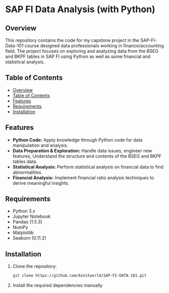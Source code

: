 # SAP FI Data Analysis (with Python)

## Overview
This repository contains the code for my capstone project in the SAP-FI-Data-101 course designed data professionals working in finance/accounting field. 
The project focuses on exploring and analyzing data from the BSEG and BKPF tables in SAP FI using Python as well as some financial and statistical analysis. 



## Table of Contents
- [Overview](#overview)
- [Table of Contents](#table-of-contents)
- [Features](#features)
- [Requirements](#requirements)
- [Installation](#installation)


## Features
- **Python Code:** Apply knowledge through Python code for data manipulation and analysis.
- **Data Preparation & Exploration:** Handle data issues, engineer new features, Understand the structure and contents of the BSEG and BKPF tables data.
- **Statistical Analysis:** Perform statistical analysis on financial data to find abnormalities.
- **Financial Analysis:** Implement financial ratio analysis techniques to derive meaningful insights.

## Requirements
- Python 3.x
- Jupyter Notebook
- Pandas (1.5.3)
- NumPy
- Matplotlib
- Seaborn (0.11.2)

## Installation
1. Clone the repository:
   ```bash
   git clone https://github.com/binitworld/SAP-FI-DATA-101.git
   ```
2. Install the required dependencies manually
   



